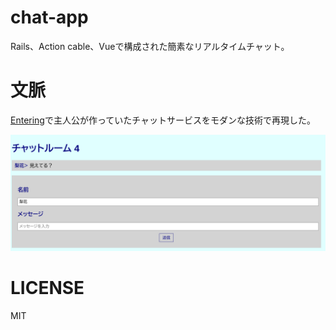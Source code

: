 # chat-app
Rails、Action cable、Vueで構成された簡素なリアルタイムチャット。

# 文脈
[Entering](https://riq0h.jp/2023/04/30/232125/)で主人公が作っていたチャットサービスをモダンな技術で再現した。

![](/img/img.png)

# LICENSE
MIT
